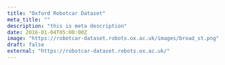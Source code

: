 ```yaml
---
title: "Oxford Robotcar Dataset"
meta_title: ""
description: "this is meta description"
date: 2016-01-04T05:00:00Z
image: "https://robotcar-dataset.robots.ox.ac.uk/images/broad_st.png"
draft: false
external: "https://robotcar-dataset.robots.ox.ac.uk/"
---
```

